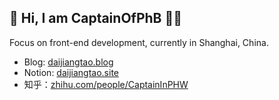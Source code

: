 ## 👋 Hi, I am CaptainOfPhB 👨‍💻

Focus on front-end development, currently in Shanghai, China.

- Blog: [daijiangtao.blog](https://daijiangtao.blog)
- Notion: [daijiangtao.site](https://daijiangtao.site)
- 知乎：[zhihu.com/people/CaptainInPHW](https://zhihu.com/people/CaptainInPHW)
